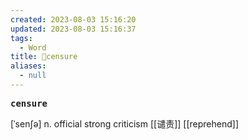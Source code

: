 ```yaml
---
created: 2023-08-03 15:16:20
updated: 2023-08-03 15:16:37
tags:
  - Word
title: 📖censure
aliases:
  - null
---
```


<pre><strong>censure</strong></pre>
[ˈsenʃə]
n. official strong criticism [[谴责]]
[[reprehend]]
